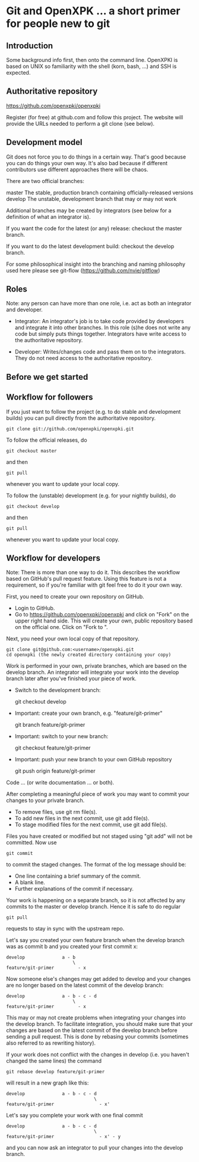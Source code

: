 Git and OpenXPK ... a short primer for people new to git
========================================================

Introduction
------------

Some background info first, then onto the command line. OpenXPKI is based on UNIX so familiarity with the shell (korn, bash, ...) and SSH is expected.

Authoritative repository
------------------------

https://github.com/openxpki/openxpki

Register (for free) at github.com and follow this project. The website will provide the URLs needed to perform a git clone (see below).

Development model
-----------------

Git does not force you to do things in a certain way. That's good because you can do things your own way. It's also bad because if different contributors use different approaches there will be chaos. 

There are two official branches:

master    The stable, production branch containing officially-released versions
develop   The unstable, development branch that may or may not work

Additional branches may be created by integrators (see below for a definition of what an integrator is). 

If you want the code for the latest (or any) release: checkout the master branch.

If you want to do the latest development build: checkout the develop branch.

For some philosophical insight into the branching and naming philosophy used here please see git-flow (https://github.com/nvie/gitflow)

Roles
-----

Note: any person can have more than one role, i.e. act as both an integrator and developer.

- Integrator:
	An integrator's job is to take code provided by developers and integrate it into other branches. In this role (s)he does not write any code but simply puts things together. Integrators have write access to the authoritative repository.

- Developer:
	Writes/changes code and pass them on to the integrators. They do not need access to the authoritative repository.


Before we get started
---------------------


Workflow for followers
----------------------

If you just want to follow the project (e.g. to do stable and development builds) you can pull directly from the authoritative repository.

	git clone git://github.com/openxpki/openxpki.git

To follow the official releases, do

	git checkout master

and then

	git pull

whenever you want to update your local copy.

To follow the (unstable) development (e.g. for your nightly builds), do

	git checkout develop

and then

	git pull

whenever you want to update your local copy.



Workflow for developers
-----------------------

Note: There is more than one way to do it. This describes the workflow based on GitHub's pull request feature. Using this feature is not a requirement, so if you're familiar with git feel free to do it your own way.

First, you need to create your own repository on GitHub.

- Login to GitHub. 
- Go to https://github.com/openxpki/openxpki and click on "Fork" on the upper right hand side. This will create your own, public repository based on the official one. Click on "Fork to <your username>". 

Next, you need your own local copy of that repository.

	git clone git@github.com:<username>/openxpki.git
	cd openxpki (the newly created directory containing your copy)

Work is performed in your own, private branches, which are based on the develop branch. An integrator will integrate your work into the develop branch later after you've finished your piece of work.

- Switch to the development branch: 

	git checkout develop

- Important: create your own branch, e.g. "feature/git-primer"

	git branch feature/git-primer

- Important: switch to your new branch: 

	git checkout feature/git-primer

- Important: push your new branch to your own GitHub repository

	git push origin feature/git-primer

Code ... (or write documentation ... or both).

After completing a meaningful piece of work you may want to commit your changes to your private branch.

- To remove files, use git rm file(s).
- To add new files in the next commit, use git add file(s).
- To stage modified files for the next commit, use git add file(s).

Files you have created or modified but not staged using "git add" will not be committed. Now use

	git commit

to commit the staged changes. The format of the log message should be:

- One line containing a brief summary of the commit.
- A blank line.
- Further explanations of the commit if necessary.

Your work is happening on a separate branch, so it is not affected by any commits to the master or develop branch. Hence it is safe to do regular

	git pull

requests to stay in sync with the upstream repo.

Let's say you created your own feature branch when the develop branch was as commit b and you created your first commit x:

	develop              a - b   
	                         \
	feature/git-primer         - x

Now someone else's changes may get added to develop and your changes are no longer based on the latest commit of the develop branch:

	develop              a - b - c - d
	                         \
	feature/git-primer         - x

This may or may not create problems when integrating your changes into the develop branch. To facilitate integration, you should make sure that your changes are based on the latest commit of the develop branch before sending a pull request. This is done by rebasing your commits (sometimes also referred to as rewriting history).

If your work does not conflict with the changes in develop (i.e. you haven't changed the same lines) the command 

	git rebase develop feature/git-primer

will result in a new graph like this:

	develop              a - b - c - d
	                                 \
	feature/git-primer                 - x'

Let's say you complete your work with one final commit

	develop              a - b - c - d
	                                 \
	feature/git-primer                 - x' - y

and you can now ask an integrator to pull your changes into the develop branch.




